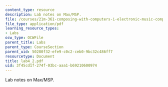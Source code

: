 ```yaml
---
content_type: resource
description: Lab notes on Max/MSP.
file: /courses/21m-361-composing-with-computers-i-electronic-music-composition-spring-2008/3f45cd1f274f03bcaaa1b69210600974_lab4_2.pdf
file_type: application/pdf
learning_resource_types:
- Labs
ocw_type: OCWFile
parent_title: Labs
parent_type: CourseSection
parent_uid: 50280f32-efe9-c0c2-ceb0-9bc32c486ff7
resourcetype: Document
title: lab4_2.pdf
uid: 3f45cd1f-274f-03bc-aaa1-b69210600974
---
```

Lab notes on Max/MSP.

